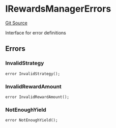 # IRewardsManagerErrors
[Git Source](https://github.com/Level-Money/contracts/blob/2607489a5c9f8e78f7e44db8057f41dc3a8c07c9/src/v2/interfaces/level/IRewardsManager.sol)

Interface for error definitions


## Errors
### InvalidStrategy

```solidity
error InvalidStrategy();
```

### InvalidRewardAmount

```solidity
error InvalidRewardAmount();
```

### NotEnoughYield

```solidity
error NotEnoughYield();
```

